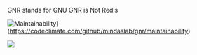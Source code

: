GNR stands for GNU GNR is Not Redis

![Maintainability](https://api.codeclimate.com/v1/badges/d83393aae897ad8814f2/maintainability)](https://codeclimate.com/github/mindaslab/gnr/maintainability)

![](https://travis-ci.org/mindaslab/gnr.svg?branch=master)
